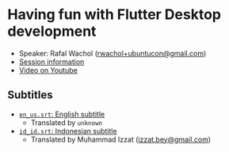 # Having fun with Flutter Desktop development

- Speaker: Rafal Wachol (rwachol+ubuntucon@gmail.com)
- [Session information](https://2021.ubucon.asia/sessions/having_fun_with_flutter_desktop_development/)
- [Video on Youtube](https://www.youtube.com/watch?v=Ln6vrntheeo)

## Subtitles

- [`en_us.srt`: English subtitle](en_us.srt)
	- Translated by `unknown`
- [`id_id.srt`: Indonesian subtitle](id_id.srt)
	- Translated by Muhammad Izzat (izzat.bey@gmail.com)